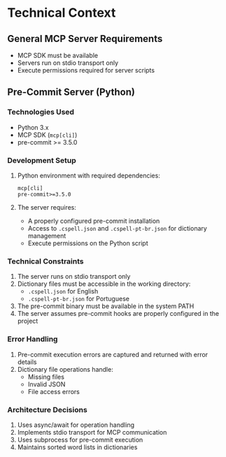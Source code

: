 # Technical Context

## General MCP Server Requirements
- MCP SDK must be available
- Servers run on stdio transport only
- Execute permissions required for server scripts

## Pre-Commit Server (Python)

### Technologies Used
- Python 3.x
- MCP SDK (`mcp[cli]`)
- pre-commit >= 3.5.0

### Development Setup
1. Python environment with required dependencies:
   ```
   mcp[cli]
   pre-commit>=3.5.0
   ```

2. The server requires:
   - A properly configured pre-commit installation
   - Access to `.cspell.json` and `.cspell-pt-br.json` for dictionary management
   - Execute permissions on the Python script

### Technical Constraints
1. The server runs on stdio transport only
2. Dictionary files must be accessible in the working directory:
   - `.cspell.json` for English
   - `.cspell-pt-br.json` for Portuguese
3. The pre-commit binary must be available in the system PATH
4. The server assumes pre-commit hooks are properly configured in the project

### Error Handling
1. Pre-commit execution errors are captured and returned with error details
2. Dictionary file operations handle:
   - Missing files
   - Invalid JSON
   - File access errors

### Architecture Decisions
1. Uses async/await for operation handling
2. Implements stdio transport for MCP communication
3. Uses subprocess for pre-commit execution
4. Maintains sorted word lists in dictionaries
